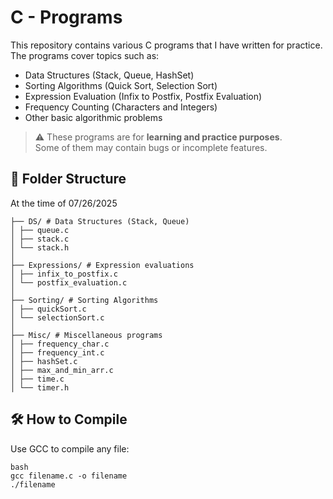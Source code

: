 # C - Programs

This repository contains various C programs that I have written for practice.  
The programs cover topics such as:

- Data Structures (Stack, Queue, HashSet)
- Sorting Algorithms (Quick Sort, Selection Sort)
- Expression Evaluation (Infix to Postfix, Postfix Evaluation)
- Frequency Counting (Characters and Integers)
- Other basic algorithmic problems

> ⚠️ These programs are for **learning and practice purposes**.  
> Some of them may contain bugs or incomplete features.

## 📁 Folder Structure

At the time of 07/26/2025
```C/
├── DS/ # Data Structures (Stack, Queue)
│ ├── queue.c
│ ├── stack.c
│ └── stack.h
│
├── Expressions/ # Expression evaluations
│ ├── infix_to_postfix.c
│ └── postfix_evaluation.c
│
├── Sorting/ # Sorting Algorithms
│ ├── quickSort.c
│ └── selectionSort.c
│
├── Misc/ # Miscellaneous programs
│ ├── frequency_char.c
│ ├── frequency_int.c
│ ├── hashSet.c
│ ├── max_and_min_arr.c
│ ├── time.c
│ └── timer.h
```

## 🛠 How to Compile

Use GCC to compile any file:

```
bash
gcc filename.c -o filename
./filename
```
